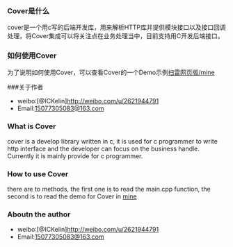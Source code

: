 ### Cover是什么
cover是一个用c写的后端开发库，用来解析HTTP库并提供模块接口以及接口回调处理，将Cover集成可以将关注点在业务处理当中，目前支持用C开发后端接口。

### 如何使用Cover
为了说明如何使用Cover，可以查看Cover的一个Demo示例[扫雷网页版/mine](https://github.com/ICKelin/mine)

###关于作者
* weibo:[@ICKelin]http://weibo.com/u/2621944791
* Email:15077305083@163.com

### What is Cover
cover is a develop library written in c, it is used for c programmer to write http interface and the developer can focus on the business handle. Currently it is mainly provide for c programmer.

### How to use Cover
there are to methods, the first one is to read the main.cpp function, the second is to read the demo for Cover in [mine](https://github.com/ICKelin/mine)

### Aboutn the author
* weibo:[@ICKelin]http://weibo.com/u/2621944791
* Email:15077305083@163.com

